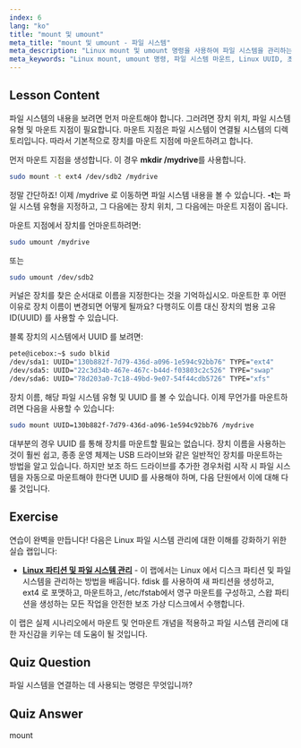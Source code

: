 ```yaml
---
index: 6
lang: "ko"
title: "mount 및 umount"
meta_title: "mount 및 umount - 파일 시스템"
meta_description: "Linux mount 및 umount 명령을 사용하여 파일 시스템을 관리하는 방법을 배웁니다. 초보자를 위한 장치 마운트, 언마운트 및 UUID 를 이해합니다."
meta_keywords: "Linux mount, umount 명령, 파일 시스템 마운트, Linux UUID, 초보자 Linux, Linux 튜토리얼, 마운트 지점, Linux 가이드"
---
```


## Lesson Content

파일 시스템의 내용을 보려면 먼저 마운트해야 합니다. 그러려면 장치 위치, 파일 시스템 유형 및 마운트 지점이 필요합니다. 마운트 지점은 파일 시스템이 연결될 시스템의 디렉토리입니다. 따라서 기본적으로 장치를 마운트 지점에 마운트하려고 합니다.

먼저 마운트 지점을 생성합니다. 이 경우 **mkdir /mydrive**를 사용합니다.

```bash
sudo mount -t ext4 /dev/sdb2 /mydrive
```

정말 간단하죠! 이제 /mydrive 로 이동하면 파일 시스템 내용을 볼 수 있습니다. **-t**는 파일 시스템 유형을 지정하고, 그 다음에는 장치 위치, 그 다음에는 마운트 지점이 옵니다.

마운트 지점에서 장치를 언마운트하려면:

```bash
sudo umount /mydrive
```

또는

```bash
sudo umount /dev/sdb2
```

커널은 장치를 찾은 순서대로 이름을 지정한다는 것을 기억하십시오. 마운트한 후 어떤 이유로 장치 이름이 변경되면 어떻게 될까요? 다행히도 이름 대신 장치의 범용 고유 ID(UUID) 를 사용할 수 있습니다.

블록 장치의 시스템에서 UUID 를 보려면:

```bash
pete@icebox:~$ sudo blkid
/dev/sda1: UUID="130b882f-7d79-436d-a096-1e594c92bb76" TYPE="ext4"
/dev/sda5: UUID="22c3d34b-467e-467c-b44d-f03803c2c526" TYPE="swap"
/dev/sda6: UUID="78d203a0-7c18-49bd-9e07-54f44cdb5726" TYPE="xfs"
```

장치 이름, 해당 파일 시스템 유형 및 UUID 를 볼 수 있습니다. 이제 무언가를 마운트하려면 다음을 사용할 수 있습니다:

```bash
sudo mount UUID=130b882f-7d79-436d-a096-1e594c92bb76 /mydrive
```

대부분의 경우 UUID 를 통해 장치를 마운트할 필요는 없습니다. 장치 이름을 사용하는 것이 훨씬 쉽고, 종종 운영 체제는 USB 드라이브와 같은 일반적인 장치를 마운트하는 방법을 알고 있습니다. 하지만 보조 하드 드라이브를 추가한 경우처럼 시작 시 파일 시스템을 자동으로 마운트해야 한다면 UUID 를 사용해야 하며, 다음 단원에서 이에 대해 다룰 것입니다.

## Exercise

연습이 완벽을 만듭니다! 다음은 Linux 파일 시스템 관리에 대한 이해를 강화하기 위한 실습 랩입니다:

- **[Linux 파티션 및 파일 시스템 관리](https://labex.io/ko/labs/comptia-manage-linux-partitions-and-filesystems-590845)** - 이 랩에서는 Linux 에서 디스크 파티션 및 파일 시스템을 관리하는 방법을 배웁니다. fdisk 를 사용하여 새 파티션을 생성하고, ext4 로 포맷하고, 마운트하고, /etc/fstab에서 영구 마운트를 구성하고, 스왑 파티션을 생성하는 모든 작업을 안전한 보조 가상 디스크에서 수행합니다.

이 랩은 실제 시나리오에서 마운트 및 언마운트 개념을 적용하고 파일 시스템 관리에 대한 자신감을 키우는 데 도움이 될 것입니다.

## Quiz Question

파일 시스템을 연결하는 데 사용되는 명령은 무엇입니까?

## Quiz Answer

mount
